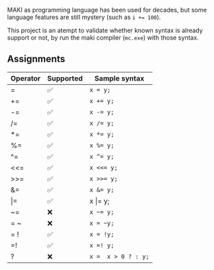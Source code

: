 MAKI as programming language has been used for decades,
but some language features are still mystery (such as `i += 100`).

This project is an atempt to validate whether known syntax is already support or not,
by run the maki compiler (`mc.exe`) with those syntax.

## Assignments
| Operator | Supported | Sample syntax |
| -------- | --------- | ------------- |
| =  | ✅ | `x = y;`  |
| += | ✅ | `x += y;` |
| -= | ✅ | `x -= y;` |
| /= | ✅ | `x /= y;` |
| *= | ✅ | `x *= y;` |
| %= | ✅ | `x %= y;` |
| ^= | ✅ | `x ^= y;` |
| <<= | ✅ | `x <<= y;` |
| >>= | ✅ | `x >>= y;` |
| &= | ✅ | `x &= y;` |
| &VerticalLine;= | ✅ | x &VerticalLine;= y; |
| ~= | ❌ | `x ~= y;` |
| = ~ | ❌ | `x = ~y;` |
| = ! | ✅ | `x = !y;` |
| =! | ✅ | `x =! y;` |
| ? | ❌ | `x =  x > 0 ? : y;` |